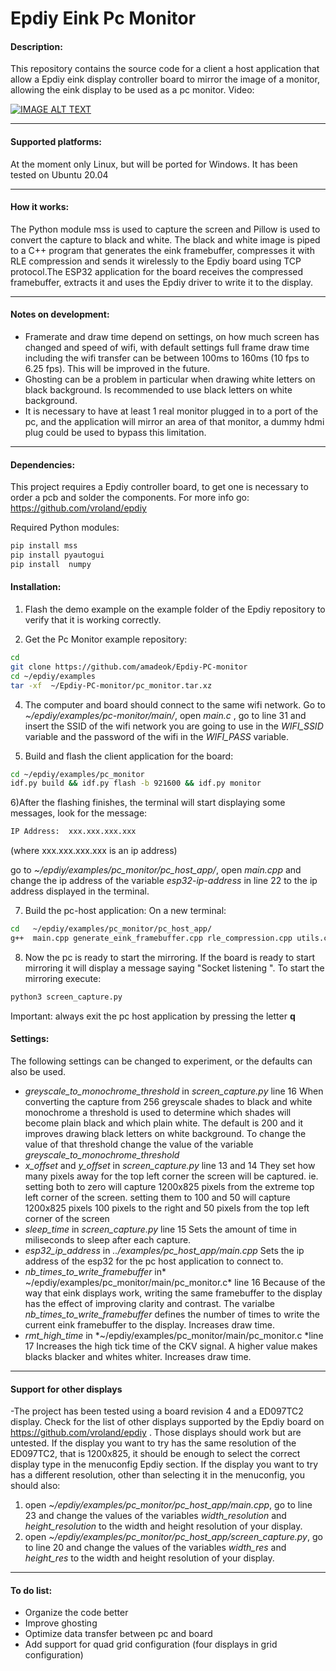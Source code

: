 

# Epdiy Eink Pc Monitor 

#### Description:
This repository contains the source code for a client a host application that allow a Epdiy eink display controller board to mirror the image of a monitor, allowing the eink display to be used as a pc monitor.
Video:

[![IMAGE ALT TEXT](http://img.youtube.com/vi/bzk12na2mWg/0.jpg)](http://www.youtube.com/watch?v=bzk12na2mWg "Video Title")

------------


#### Supported platforms:
At the moment only Linux, but will be ported for Windows. It has been tested on Ubuntu 20.04

------------


#### How it works:
The Python module mss is used to capture the screen and Pillow is used to convert the capture to black and white. The black and white image is piped to a C++ program that generates the eink framebuffer, compresses it with RLE compression and sends it wirelessly to the Epdiy board using TCP protocol.The ESP32 application for the board receives the compressed framebuffer, extracts it and uses the Epdiy driver to write it to the display. 

------------


#### Notes on development:
- Framerate and draw time depend on settings, on how much screen has changed and speed of wifi,  with default settings full frame draw time including the wifi transfer can be between 100ms to 160ms (10 fps to 6.25 fps). This will be improved in the future.
- Ghosting can be a problem in particular when drawing white letters on black background. Is recommended to use black letters on white background.
- It is necessary to have at least 1 real monitor plugged in to a port of the pc, and the application will mirror an area of that monitor, a dummy hdmi plug could be used to bypass this limitation.

------------
#### Dependencies:
This project requires a Epdiy controller board, to get one is necessary to order a pcb and solder the components. For more info go: https://github.com/vroland/epdiy

Required Python modules:
```bash
pip install mss
pip install pyautogui
pip install  numpy
```

#### Installation:

1) Flash the demo example on the example folder of the Epdiy repository to verify that it is working correctly.

3)  Get the Pc Monitor example repository:
```bash
cd
git clone https://github.com/amadeok/Epdiy-PC-monitor
cd ~/epdiy/examples 
tar -xf  ~/Epdiy-PC-monitor/pc_monitor.tar.xz
```

4) The computer and board should connect to the same wifi network. Go to      *~/epdiy/examples/pc-monitor/main/*, open *main.c* , go to line 31  and insert the SSID of the wifi network you are going to use in the *WIFI_SSID* variable  and the password of the wifi in the *WIFI_PASS* variable.

5) Build  and flash the client application for the board:
```bash
cd ~/epdiy/examples/pc_monitor
idf.py build && idf.py flash -b 921600 && idf.py monitor
```

6)After the flashing finishes, the terminal will start displaying some messages, look for the message:
```bash
IP Address:  xxx.xxx.xxx.xxx
```

(where xxx.xxx.xxx.xxx is an ip address)

go to *~/epdiy/examples/pc_monitor/pc_host_app/*, open *main.cpp* and change the ip address of the variable *esp32-ip-address*  in line 22 to the ip address displayed in the terminal.

7) Build the pc-host application:
On a new terminal:
```bash
cd   ~/epdiy/examples/pc_monitor/pc_host_app/
g++  main.cpp generate_eink_framebuffer.cpp rle_compression.cpp utils.cpp -o process_capture -I include

```
8) Now the pc is ready to start the mirroring. If the board is ready to start mirroring it will display a message saying "Socket listening ".
To start the mirroring execute:
```bash
python3 screen_capture.py

```

Important: always exit the pc host application by pressing the letter **q**


#### Settings:
The following settings can be changed to experiment, or the defaults can also be used. 
- *greyscale_to_monochrome_threshold*  in *screen_capture.py* line 16
When converting the capture from 256 greyscale shades to black and white monochrome a threshold is used to determine which shades will become plain black and which plain white. The default is 200 and it improves drawing black letters on white background. To change the value of that threshold change the value of the variable *greyscale_to_monochrome_threshold* 
- *x_offset* and *y_offset* in *screen_capture.py* line 13 and 14
They set how many pixels away for the top left corner the screen will be captured. ie. setting both to zero will capture 1200x825 pixels from the extreme top left corner of the screen. setting them to 100 and 50 will capture 1200x825 pixels 100 pixels to the right and 50 pixels from the top left corner of the screen
- *sleep_time* in  *screen_capture.py* line 15
Sets the amount of time in miliseconds to sleep after each capture.
- *esp32_ip_address* in *../examples/pc_host_app/main.cpp*
Sets the ip address of the esp32 for the pc host application to connect to.
- *nb_times_to_write_framebuffer*  in* ~/epdiy/examples/pc_monitor/main/pc_monitor.c* line 16
Because of the way that eink displays work, writing the same framebuffer to the display has the effect of improving clarity and contrast. The varialbe *nb_times_to_write_framebuffer* defines the number of times to write the current eink framebuffer to the display. Increases draw time.
- *rmt_high_time* in *~/epdiy/examples/pc_monitor/main/pc_monitor.c *line 17
Increases the high tick time of the CKV signal. A higher value makes blacks blacker and whites whiter. Increases draw time.

------------
#### Support for other displays
-The project has been tested using a board revision 4 and a ED097TC2 display. Check for the list of other  displays supported by the Epdiy board on https://github.com/vroland/epdiy . Those displays should work but are untested. If the display you want to try has the same resolution of the ED097TC2, that is 1200x825, it should be enough to select the correct display type in the menuconfig Epdiy section.
If the display you want to try has a different resolution, other than selecting it in the menuconfig, you should also:
1) open *~/epdiy/examples/pc_monitor/pc_host_app/main.cpp*, go to line 23 and change the values of the variables *width_resolution* and  *height_resolution* to the width and height resolution of your display.
2)  open  _~/epdiy/examples/pc_monitor/pc_host_app/screen_capture.py_, go to line 20 and change the values of the variables  *width_res*  and  *height_res*  to the width and height resolution of your display.
 ------------


#### To do list:
- Organize the code better
- Improve ghosting
- Optimize data transfer between pc and board
- Add support for quad grid configuration (four displays in grid configuration)


